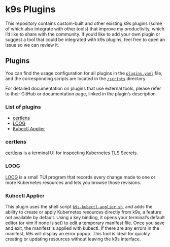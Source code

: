 # k9s Plugins

This repository contains custom-built and other existing k9s plugins (some of which also integrate with other tools) that improve my productivity, which I’d like to share with the community.
If you’d like to add your own plugin or suggest a tool that could be integrated with k9s plugins, feel free to open an issue so we can review it.

## Plugins

You can find the usage configuration for all plugins in the [`plugins.yaml`](./plugins.yaml) file, and the corresponding scripts are located in the [`/scripts`](./scripts) directory.

For detailed documentation on plugins that use external tools, please refer to their GitHub or documentation page, linked in the plugin’s description.

### List of plugins

- [certlens](#certlens)
- [LOOG](#loog)
- [Kubectl Applier](#kubectl-applier)  

### certlens

[certlens](https://github.com/codechamp1/certlens) is a terminal UI for inspecting Kubernetes TLS Secrets.

### LOOG

[LOOG](https://github.com/loog-project/loog/tree/main) is a small TUI program that records every change made to one or more Kubernetes resources and lets you browse those revisions.

### Kubectl Applier

This plugin uses the shell script [`k9s-kubectl-applier.sh`](./scripts/k9s-kubectl-applier.sh), and adds the ability to create or apply Kubernetes resources directly from k9s, a feature not available by default.
 Using a key binding, it opens your terminal’s default editor (or vim if none is set) to edit a temporary manifest file.
Once you save and exit, the manifest is applied with kubectl. If there are any errors in the manifest, k9s will display an error popup. This tool is ideal for quickly creating or updating resources without leaving the k9s interface.
